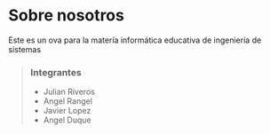 # Sobre nosotros

Este es un ova para la matería informática educativa de ingeniería de sistemas

> ### Integrantes
>
> - Julian Riveros
> - Angel Rangel
> - Javier Lopez
> - Angel Duque
